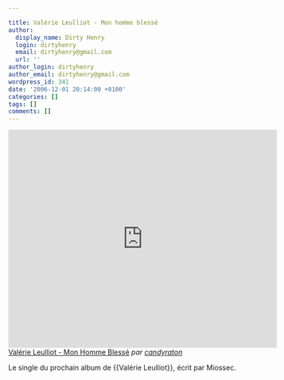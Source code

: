 ```yaml
---

title: Valérie Leulliot - Mon homme blessé
author:
  display_name: Dirty Henry
  login: dirtyhenry
  email: dirtyhenry@gmail.com
  url: ''
author_login: dirtyhenry
author_email: dirtyhenry@gmail.com
wordpress_id: 341
date: '2006-12-01 20:14:00 +0100'
categories: []
tags: []
comments: []
---
```

<iframe frameborder="0" width="540" height="438" src="http://www.dailymotion.com/embed/video/x11arf"></iframe><br /><a href="http://www.dailymotion.com/video/x11arf_valerie-leulliot-mon-homme-blesse_music" target="_blank">Val&eacute;rie Leulliot - Mon Homme Bless&eacute;</a> <i>par <a href="http://www.dailymotion.com/candyraton" target="_blank">candyraton</a></i>

Le single du prochain album de {{Valérie Leulliot}}, écrit par Miossec.
